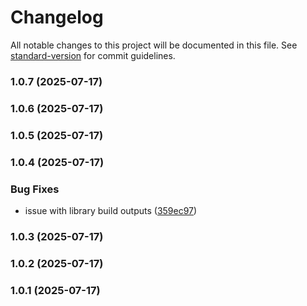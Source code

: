 # Changelog

All notable changes to this project will be documented in this file. See [standard-version](https://github.com/conventional-changelog/standard-version) for commit guidelines.

### 1.0.7 (2025-07-17)

### 1.0.6 (2025-07-17)

### 1.0.5 (2025-07-17)

### 1.0.4 (2025-07-17)


### Bug Fixes

* issue with library build outputs ([359ec97](https://github.com/faraasat/mongoose-to-erd/commit/359ec97d4d58530e0ff05dd01c6dd87be30be01b))

### 1.0.3 (2025-07-17)

### 1.0.2 (2025-07-17)

### 1.0.1 (2025-07-17)
